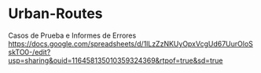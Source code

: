 # Urban-Routes
Casos de Prueba e Informes de Errores
https://docs.google.com/spreadsheets/d/1lLzZzNKUyOpxVcgUd67UurOloSskTO0-/edit?usp=sharing&ouid=116458135010359324369&rtpof=true&sd=true
